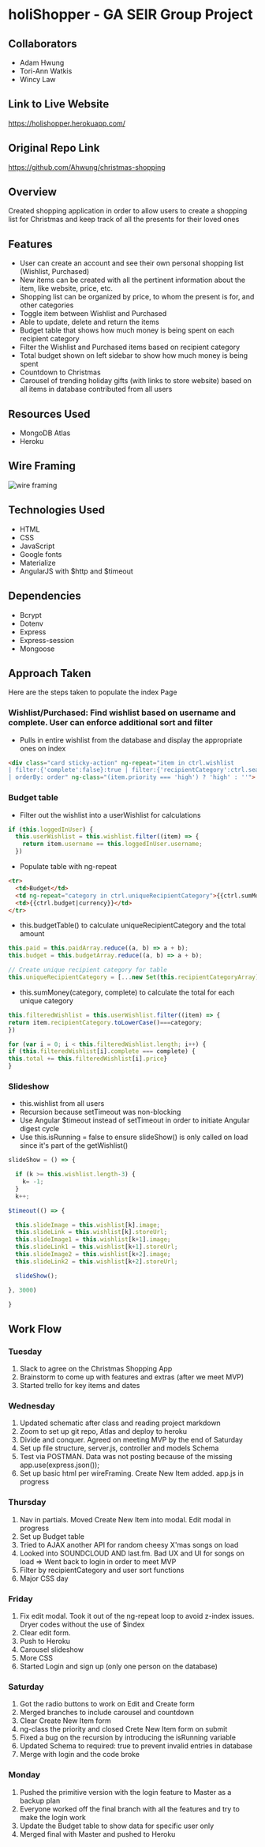# holiShopper - GA SEIR Group Project

## Collaborators

- Adam Hwung
- Tori-Ann Watkis
- Wincy Law

## Link to Live Website

https://holishopper.herokuapp.com/

## Original Repo Link

https://github.com/Ahwung/christmas-shopping

## Overview

Created shopping application in order to allow users to create a shopping list for Christmas and keep track of all the presents for their loved ones

## Features

- User can create an account and see their own personal shopping list (Wishlist, Purchased)
- New items can be created with all the pertinent information about the item, like website, price, etc.
- Shopping list can be organized by price, to whom the present is for, and other categories
- Toggle item between Wishlist and Purchased
- Able to update, delete and return the items
- Budget table that shows how much money is being spent on each recipient category
- Filter the Wishlist and Purchased items based on recipient category
- Total budget shown on left sidebar to show how much money is being spent
- Countdown to Christmas
- Carousel of trending holiday gifts (with links to store website) based on all items in database contributed from all users

## Resources Used

- MongoDB Atlas
- Heroku

## Wire Framing
![wire framing](public/img/wireFraming.jpg)

## Technologies Used

- HTML
- CSS
- JavaScript
- Google fonts
- Materialize
- AngularJS with $http and $timeout

## Dependencies

- Bcrypt
- Dotenv
- Express
- Express-session
- Mongoose

## Approach Taken
Here are the steps taken to populate the index Page

### Wishlist/Purchased: Find wishlist based on username and complete.  User can enforce additional sort and filter
- Pulls in entire wishlist from the database and display the appropriate ones on index
```html
<div class="card sticky-action" ng-repeat="item in ctrl.wishlist
| filter:{'complete':false}:true | filter:{'recipientCategory':ctrl.searchBox}:true | filter:{'username':ctrl.loggedInUser.username}:true
| orderBy: order" ng-class="(item.priority === 'high') ? 'high' : ''">
```

### Budget table
- Filter out the wishlist into a userWishlist for calculations
```js
if (this.loggedInUser) {
  this.userWishlist = this.wishlist.filter((item) => {
    return item.username == this.loggedInUser.username;
  })
```

- Populate table with ng-repeat
```html
<tr>
  <td>Budget</td>
  <td ng-repeat="category in ctrl.uniqueRecipientCategory">{{ctrl.sumMoney(category, false)}} ({{ctrl.sumMoney(category, false)/ctrl.budget*100|number: 0}}%)</td>
  <td>{{ctrl.budget|currency}}</td>
</tr>
```

- this.budgetTable() to calculate uniqueRecipientCategory and the total amount
```js
this.paid = this.paidArray.reduce((a, b) => a + b);
this.budget = this.budgetArray.reduce((a, b) => a + b);

// Create unique recipient category for table
this.uniqueRecipientCategory = [...new Set(this.recipientCategoryArray)].sort();
```

- this.sumMoney(category, complete) to calculate the total for each unique category
```js
this.filteredWishlist = this.userWishlist.filter((item) => {
return item.recipientCategory.toLowerCase()===category;
})

for (var i = 0; i < this.filteredWishlist.length; i++) {
if (this.filteredWishlist[i].complete === complete) {
this.total += this.filteredWishlist[i].price}
}
```

### Slideshow
- this.wishlist from all users
- Recursion because setTimeout was non-blocking
- Use Angular $timeout instead of setTimeout in order to initiate Angular digest cycle
- Use this.isRunning = false to ensure slideShow() is only called on load since it's part of the getWishlist()
```js
slideShow = () => {

  if (k >= this.wishlist.length-3) {
    k= -1;
  }
  k++;

$timeout(() => {

  this.slideImage = this.wishlist[k].image;
  this.slideLink = this.wishlist[k].storeUrl;
  this.slideImage1 = this.wishlist[k+1].image;
  this.slideLink1 = this.wishlist[k+1].storeUrl;
  this.slideImage2 = this.wishlist[k+2].image;
  this.slideLink2 = this.wishlist[k+2].storeUrl;

  slideShow();

}, 3000)

}
```

## Work Flow
### Tuesday
1. Slack to agree on the Christmas Shopping App
2. Brainstorm to come up with features and extras (after we meet MVP)
3. Started trello for key items and dates

### Wednesday
1. Updated schematic after class and reading project markdown
2. Zoom to set up git repo, Atlas and deploy to heroku
3. Divide and conquer.  Agreed on meeting MVP by the end of Saturday
4. Set up file structure, server.js, controller and models Schema
5. Test via POSTMAN.  Data was not posting because of the missing app.use(express.json());
6. Set up basic html per wireFraming.  Create New Item added.  app.js in progress

### Thursday
1. Nav in partials. Moved Create New Item into modal.  Edit modal in progress
2. Set up Budget table
3. Tried to AJAX another API for random cheesy X'mas songs on load
4. Looked into SOUNDCLOUD AND last.fm.  Bad UX and UI for songs on load => Went back to login in order to meet MVP
5. Filter by recipientCategory and user sort functions
6. Major CSS day


### Friday
1. Fix edit modal.  Took it out of the ng-repeat loop to avoid z-index issues.  Dryer codes without the use of $index
2. Clear edit form.
3. Push to Heroku
4. Carousel slideshow
5. More CSS
6. Started Login and sign up (only one person on the database)

### Saturday
1. Got the radio buttons to work on Edit and Create form
2. Merged branches to include carousel and countdown
3. Clear Create New Item form
4. ng-class the priority and closed Crete New Item form on submit
5. Fixed a bug on the recursion by introducing the isRunning variable
6. Updated Schema to required: true to prevent invalid entries in database
4. Merge with login and the code broke

### Monday
1. Pushed the primitive version with the login feature to Master as a backup plan
2. Everyone worked off the final branch with all the features and try to make the login work
3. Update the Budget table to show data for specific user only
4. Merged final with Master and pushed to Heroku
